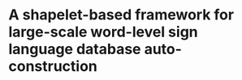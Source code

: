 <!--
 * @Author: your name
 * @Date: 2021-07-16 14:31:39
 * @LastEditTime: 2021-07-16 14:40:30
 * @LastEditors: Please set LastEditors
 * @Description: In User Settings Edit
 * @FilePath: /Public_SPBSL/README.md
-->

# A shapelet-based framework for large-scale word-level sign language database auto-construction

